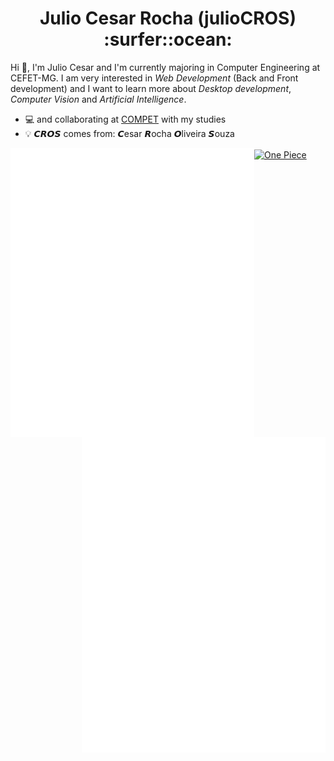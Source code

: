 <h1 align="center"> Julio Cesar Rocha (julioCROS) :surfer::ocean: </h1>

Hi 👋, I'm Julio Cesar and I'm currently majoring in Computer Engineering at CEFET-MG. I am very interested in _Web Development_ (Back and Front development) and I want to learn more about _Desktop development_, _Computer Vision_ and _Artificial Intelligence_.
- :computer: and collaborating at [COMPET](https://www.linkedin.com/in/competcefetmg/) with my studies
- :bulb: <b>𝘾𝙍𝙊𝙎</b> comes from: <b>𝘾</b>esar <b>𝙍</b>ocha <b>𝙊</b>liveira <b>𝙎</b>ouza

[<img align="left" width="390" alt="General Stats" src="https://github.com/julioCROS/julioCROS/blob/main/general.svg?p">](#)
[<img align="right" width="390" alt="Anime and Music Stats" src="https://github.com/julioCROS/julioCROS/blob/main/anilist_spotify.svg?p">](#)
[<img align="center" alt="One Piece" src="https://i.ibb.co/Yd3fsGJ/one-piece-wallpaper.png">](#)





